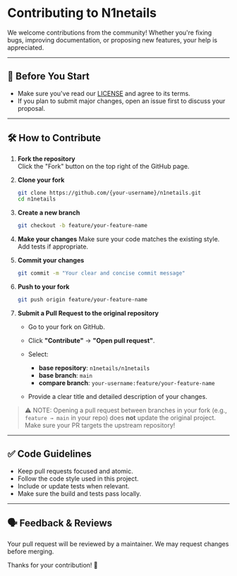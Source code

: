 # Contributing to N1netails

We welcome contributions from the community! Whether you're fixing bugs, improving documentation, or proposing new features, your help is appreciated.

---

## 🧰 Before You Start

- Make sure you've read our [LICENSE](./LICENSE) and agree to its terms.
- If you plan to submit major changes, open an issue first to discuss your proposal.

---

## 🛠 How to Contribute

1. **Fork the repository**  
   Click the "Fork" button on the top right of the GitHub page.

2. **Clone your fork**
   ```bash
   git clone https://github.com/{your-username}/n1netails.git
   cd n1netails
   ```
3. **Create a new branch**
   ```bash
   git checkout -b feature/your-feature-name
   ```
4. **Make your changes**
   Make sure your code matches the existing style. Add tests if appropriate.
5. **Commit your changes**
   ```bash
   git commit -m "Your clear and concise commit message"
   ````
6. **Push to your fork**
    ```bash
    git push origin feature/your-feature-name
    ```
7. **Submit a Pull Request to the original repository**

    * Go to your fork on GitHub.
    * Click **"Contribute"** → **"Open pull request"**.
    * Select:

        * **base repository**: `n1netails/n1netails`
        * **base branch**: `main`
        * **compare branch**: `your-username:feature/your-feature-name`
    * Provide a clear title and detailed description of your changes.

> ⚠️ NOTE: Opening a pull request between branches in your fork (e.g., `feature → main` in your repo) does **not** update the original project. Make sure your PR targets the upstream repository!

---

## ✅ Code Guidelines

* Keep pull requests focused and atomic.
* Follow the code style used in this project.
* Include or update tests when relevant.
* Make sure the build and tests pass locally.

---

## 🗣 Feedback & Reviews

Your pull request will be reviewed by a maintainer. We may request changes before merging.

Thanks for your contribution! 🚀
